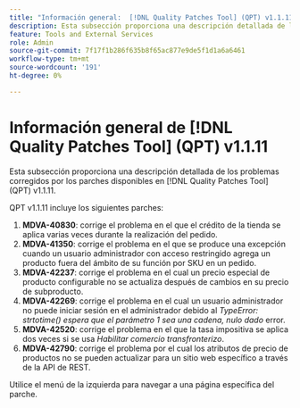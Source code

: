```yaml
---
title: "Información general:  [!DNL Quality Patches Tool] (QPT) v1.1.11"
description: Esta subsección proporciona una descripción detallada de los problemas corregidos por los parches disponibles en  [!DNL Quality Patches Tool] (QPT) v1.1.11.
feature: Tools and External Services
role: Admin
source-git-commit: 7f17f1b286f635b8f65ac877e9de5f1d1a6a6461
workflow-type: tm+mt
source-wordcount: '191'
ht-degree: 0%

---
```


# Información general de [!DNL Quality Patches Tool] (QPT) v1.1.11

Esta subsección proporciona una descripción detallada de los problemas corregidos por los parches disponibles en [!DNL Quality Patches Tool] (QPT) v1.1.11.

QPT v1.1.11 incluye los siguientes parches:

1. **MDVA-40830**: corrige el problema en el que el crédito de la tienda se aplica varias veces durante la realización del pedido.
1. **MDVA-41350**: corrige el problema en el que se produce una excepción cuando un usuario administrador con acceso restringido agrega un producto fuera del ámbito de su función por SKU en un pedido.
1. **MDVA-42237**: corrige el problema en el cual un precio especial de producto configurable no se actualiza después de cambios en su precio de subproducto.
1. **MDVA-42269**: corrige el problema en el cual un usuario administrador no puede iniciar sesión en el administrador debido al *TypeError: strtotime() espera que el parámetro 1 sea una cadena, nulo dado* error.
1. **MDVA-42520**: corrige el problema en el que la tasa impositiva se aplica dos veces si se usa *Habilitar comercio transfronterizo*.
1. **MDVA-42790**: corrige el problema por el cual los atributos de precio de productos no se pueden actualizar para un sitio web específico a través de la API de REST.

Utilice el menú de la izquierda para navegar a una página específica del parche.
